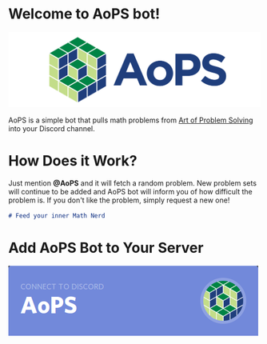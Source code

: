 # Welcome to AoPS bot!

![logo](https://raw.githubusercontent.com/aops-bot/aops-bot.github.io/master/img/aops-logo.png)

AoPS is a simple bot that pulls math problems from [Art of Problem Solving](https://artofproblemsolving.com) into your Discord channel.

# How Does it Work?

Just mention **@AoPS** and it will fetch a random problem. New problem sets will continue to be added and AoPS bot will inform you of how difficult the problem is. If you don't like the problem, simply request a new one!

```markdown
# Feed your inner Math Nerd
```

# Add AoPS Bot to Your Server

[![add-aops](https://raw.githubusercontent.com/aops-bot/aops-bot.github.io/master/img/aops-discord.png)](https://discordapp.com/oauth2/authorize?client_id=455784669300916224&permissions=0&scope=bot)
